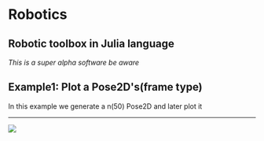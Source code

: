 # Robotics
Robotic toolbox in Julia language
---------------------------------
*This is a super alpha software be aware*

## Example1: Plot a Pose2D's(frame type)

In this example we generate a n(50) Pose2D and later plot it

--------------------------------
<img src="https://github.com/elsuizo/Robotics/blob/master/Images/frames_50.png" align="middle"  />

